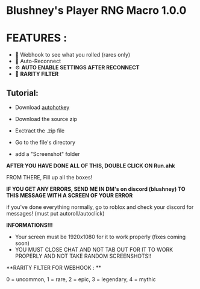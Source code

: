 # Blushney's Player RNG Macro 1.0.0

# FEATURES :

- 🤖 Webhook to see what you rolled (rares only)
- 🔁 Auto-Reconnect
- ⚙️ **AUTO ENABLE SETTINGS AFTER RECONNECT**
- 👀 **RARITY FILTER**

## Tutorial:

- Download [autohotkey](https://www.autohotkey.com/download/ahk-install.exe)
- Download the source zip

- Exctract the .zip file

- Go to the file's directory
- add a "Screenshot" folder

**AFTER YOU HAVE DONE ALL OF THIS, DOUBLE CLICK ON Run.ahk**

 FROM THERE, Fill up all the boxes!

**IF YOU GET ANY ERRORS, SEND ME IN DM's on discord (blushney) TO THIS MESSAGE WITH A SCREEN OF YOUR ERROR**

if you've done everything normally, go to roblox and check your discord for messages! (must put autoroll/autoclick)


**INFORMATIONS!!!**

- Your screen must be 1920x1080 for it to work properly (fixes coming soon)
- YOU MUST CLOSE CHAT AND NOT TAB OUT FOR IT TO WORK PROPERLY AND NOT TAKE RANDOM SCREENSHOTS!!

**RARITY FILTER FOR WEBHOOK : **

0 = uncommon, 1 = rare, 2 = epic, 3 = legendary, 4 = mythic

